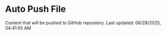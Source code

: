 # Auto Push File

Content that will be pushed to GitHub repository.
Last updated: 06/28/2025, 04:41:55 AM
